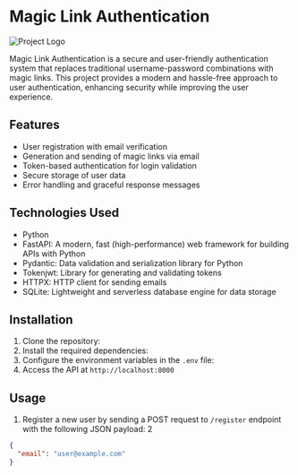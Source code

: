 # Magic Link Authentication

![Project Logo](path/to/logo.png)

Magic Link Authentication is a secure and user-friendly authentication system that replaces traditional username-password combinations with magic links. This project provides a modern and hassle-free approach to user authentication, enhancing security while improving the user experience.

## Features

- User registration with email verification
- Generation and sending of magic links via email
- Token-based authentication for login validation
- Secure storage of user data
- Error handling and graceful response messages

## Technologies Used

- Python
- FastAPI: A modern, fast (high-performance) web framework for building APIs with Python
- Pydantic: Data validation and serialization library for Python
- Tokenjwt: Library for generating and validating tokens
- HTTPX: HTTP client for sending emails
- SQLite: Lightweight and serverless database engine for data storage

## Installation

1. Clone the repository:
2. Install the required dependencies:
3. Configure the environment variables in the `.env` file:
4. Access the API at `http://localhost:8000`

## Usage

1. Register a new user by sending a POST request to `/register` endpoint with the following JSON payload:
2
```json
{
  "email": "user@example.com"
}





